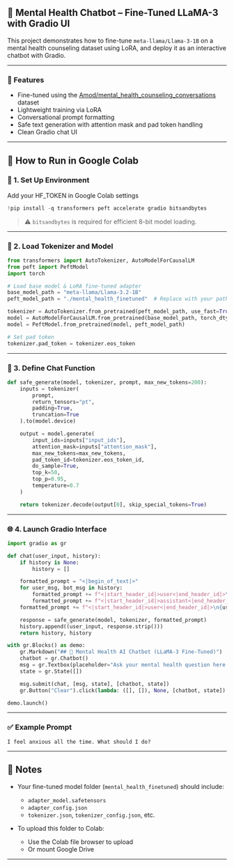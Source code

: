 ## 🧠 Mental Health Chatbot – Fine-Tuned LLaMA-3 with Gradio UI

This project demonstrates how to fine-tune `meta-llama/Llama-3-1B` on a mental health counseling dataset using LoRA, and deploy it as an interactive chatbot with Gradio.

---

### 📍 Features

- Fine-tuned using the [Amod/mental_health_counseling_conversations](https://huggingface.co/datasets/Amod/mental_health_counseling_conversations) dataset  
- Lightweight training via LoRA  
- Conversational prompt formatting  
- Safe text generation with attention mask and pad token handling  
- Clean Gradio chat UI

---

## 🚀 How to Run in Google Colab

### 🔧 1. Set Up Environment
Add your HF_TOKEN in Google Colab settings

```python
!pip install -q transformers peft accelerate gradio bitsandbytes
```

> ⚠️ `bitsandbytes` is required for efficient 8-bit model loading.

---

### 📁 2. Load Tokenizer and Model

```python
from transformers import AutoTokenizer, AutoModelForCausalLM
from peft import PeftModel
import torch

# Load base model & LoRA fine-tuned adapter
base_model_path = "meta-llama/Llama-3.2-1B"
peft_model_path = "./mental_health_finetuned"  # Replace with your path if saved elsewhere

tokenizer = AutoTokenizer.from_pretrained(peft_model_path, use_fast=True)
model = AutoModelForCausalLM.from_pretrained(base_model_path, torch_dtype=torch.float16, device_map="auto")
model = PeftModel.from_pretrained(model, peft_model_path)

# Set pad token
tokenizer.pad_token = tokenizer.eos_token
```

---

### 💬 3. Define Chat Function

```python
def safe_generate(model, tokenizer, prompt, max_new_tokens=200):
    inputs = tokenizer(
        prompt,
        return_tensors="pt",
        padding=True,
        truncation=True
    ).to(model.device)

    output = model.generate(
        input_ids=inputs["input_ids"],
        attention_mask=inputs["attention_mask"],
        max_new_tokens=max_new_tokens,
        pad_token_id=tokenizer.eos_token_id,
        do_sample=True,
        top_k=50,
        top_p=0.95,
        temperature=0.7
    )

    return tokenizer.decode(output[0], skip_special_tokens=True)
```

---

### 🌐 4. Launch Gradio Interface

```python
import gradio as gr

def chat(user_input, history):
    if history is None:
        history = []

    formatted_prompt = "<|begin_of_text|>"
    for user_msg, bot_msg in history:
        formatted_prompt += f"<|start_header_id|>user<|end_header_id|>\n{user_msg}<|eot_id|>\n"
        formatted_prompt += f"<|start_header_id|>assistant<|end_header_id|>\n{bot_msg}<|eot_id|>\n"
    formatted_prompt += f"<|start_header_id|>user<|end_header_id|>\n{user_input}<|eot_id|>\n<|start_header_id|>assistant<|end_header_id|>\n"

    response = safe_generate(model, tokenizer, formatted_prompt)
    history.append((user_input, response.strip()))
    return history, history

with gr.Blocks() as demo:
    gr.Markdown("## 🧠 Mental Health AI Chatbot (LLaMA-3 Fine-Tuned)")
    chatbot = gr.Chatbot()
    msg = gr.Textbox(placeholder="Ask your mental health question here...", label="Your message")
    state = gr.State([])

    msg.submit(chat, [msg, state], [chatbot, state])
    gr.Button("Clear").click(lambda: ([], []), None, [chatbot, state])

demo.launch()
```

---

### ✅ Example Prompt

```text
I feel anxious all the time. What should I do?
```

---

## 📌 Notes

- Your fine-tuned model folder (`mental_health_finetuned`) should include:
  - `adapter_model.safetensors`
  - `adapter_config.json`
  - `tokenizer.json`, `tokenizer_config.json`, etc.

- To upload this folder to Colab:
  - Use the Colab file browser to upload
  - Or mount Google Drive

---